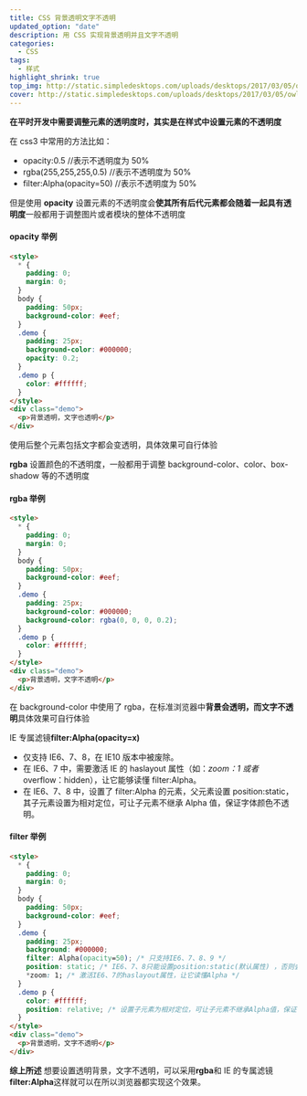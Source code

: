 ```yaml
---
title: CSS 背景透明文字不透明
updated_option: "date"
description: 用 CSS 实现背景透明并且文字不透明
categories:
  - CSS
tags:
  - 样式
highlight_shrink: true
top_img: http://static.simpledesktops.com/uploads/desktops/2017/03/05/owl.png
cover: http://static.simpledesktops.com/uploads/desktops/2017/03/05/owl.png
---
```


**在平时开发中需要调整元素的透明度时，其实是在样式中设置元素的不透明度**

在 css3 中常用的方法比如：

- opacity:0.5 //表示不透明度为 50%
- rgba(255,255,255,0.5) //表示不透明度为 50%
- filter:Alpha(opacity=50) //表示不透明度为 50%

但是使用 **opacity** 设置元素的不透明度会**使其所有后代元素都会随着一起具有透明度**一般都用于调整图片或者模块的整体不透明度

#### opacity 举例

```html
<style>
  * {
    padding: 0;
    margin: 0;
  }
  body {
    padding: 50px;
    background-color: #eef;
  }
  .demo {
    padding: 25px;
    background-color: #000000;
    opacity: 0.2;
  }
  .demo p {
    color: #ffffff;
  }
</style>
<div class="demo">
  <p>背景透明，文字也透明</p>
</div>
```

使用后整个元素包括文字都会变透明，具体效果可自行体验

**rgba** 设置颜色的不透明度，一般都用于调整 background-color、color、box-shadow 等的不透明度

#### rgba 举例

```html
<style>
  * {
    padding: 0;
    margin: 0;
  }
  body {
    padding: 50px;
    background-color: #eef;
  }
  .demo {
    padding: 25px;
    background-color: #000000;
    background-color: rgba(0, 0, 0, 0.2);
  }
  .demo p {
    color: #ffffff;
  }
</style>
<div class="demo">
  <p>背景透明，文字不透明</p>
</div>
```

在 background-color 中使用了 rgba，在标准浏览器中**背景会透明，而文字不透明**具体效果可自行体验

IE 专属滤镜**filter:Alpha(opacity=x)**

- 仅支持 IE6、7、8，在 IE10 版本中被废除。
- 在 IE6、7 中，需要激活 IE 的 haslayout 属性（如：*zoom：1 或者*overflow：hidden），让它能够读懂 filter:Alpha。
- 在 IE6、7、8 中，设置了 filter:Alpha 的元素，父元素设置 position:static，其子元素设置为相对定位，可让子元素不继承 Alpha 值，保证字体颜色不透明。

#### filter 举例

```html
<style>
  * {
    padding: 0;
    margin: 0;
  }
  body {
    padding: 50px;
    background-color: #eef;
  }
  .demo {
    padding: 25px;
    background: #000000;
    filter: Alpha(opacity=50); /* 只支持IE6、7、8、9 */
    position: static; /* IE6、7、8只能设置position:static(默认属性) ，否则会导致子元素继承Alpha值 */
    *zoom: 1; /* 激活IE6、7的haslayout属性，让它读懂Alpha */
  }
  .demo p {
    color: #ffffff;
    position: relative; /* 设置子元素为相对定位，可让子元素不继承Alpha值，保证字体颜色不透明 */
  }
</style>
<div class="demo">
  <p>背景透明，文字不透明</p>
</div>
```

**综上所述**
想要设置透明背景，文字不透明，可以采用**rgba**和 IE 的专属滤镜**filter:Alpha**这样就可以在所以浏览器都实现这个效果。
